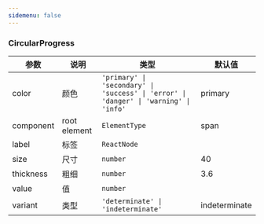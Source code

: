 ```yaml
---
sidemenu: false
---
```


### CircularProgress


| 参数	|说明	|类型	|默认值
| --- | --- | --- | ---
| color | 颜色 | `'primary' \| 'secondary' \| 'success' \| 'error' \| 'danger' \| 'warning' \| 'info'` | primary
| component | root element | `ElementType` | span
| label | 标签 | `ReactNode` |
| size | 尺寸 | `number` | 40
| thickness | 粗细 | `number` | 3.6
| value | 值 | `number` |
| variant | 类型 | `'determinate' \| 'indeterminate'` | indeterminate
